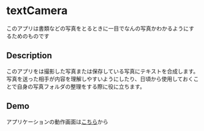 # textCamera
このアプリは書類などの写真をとるときに一目でなんの写真かわかるようにするためのものです

## Description
このアプリをは撮影した写真または保存している写真にテキストを合成します。写真を送った相手が内容を理解しやすいようにしたり、日頃から使用しておくことで自身の写真フォルダの整理をする際に役に立ちます。

## Demo

アプリケーションの動作画面は[こちら](https://drive.google.com/file/d/1ma-dLMXkdlF98ouM-xczrDzJqTKL-O4K/view?usp=sharing)から

